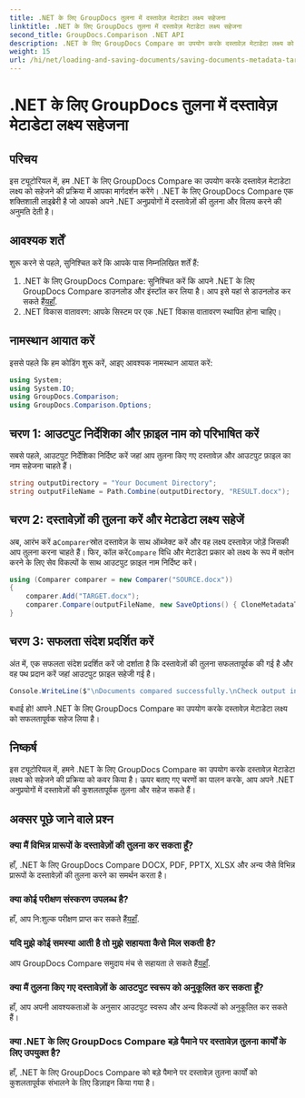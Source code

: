 ```yaml
---
title: .NET के लिए GroupDocs तुलना में दस्तावेज़ मेटाडेटा लक्ष्य सहेजना
linktitle: .NET के लिए GroupDocs तुलना में दस्तावेज़ मेटाडेटा लक्ष्य सहेजना
second_title: GroupDocs.Comparison .NET API
description: .NET के लिए GroupDocs Compare का उपयोग करके दस्तावेज़ मेटाडेटा लक्ष्य को सहेजना सीखें। आपके .NET अनुप्रयोगों में कुशल दस्तावेज़ तुलना के लिए आसान चरण।
weight: 15
url: /hi/net/loading-and-saving-documents/saving-documents-metadata-target/
---
```


# .NET के लिए GroupDocs तुलना में दस्तावेज़ मेटाडेटा लक्ष्य सहेजना

## परिचय
इस ट्यूटोरियल में, हम .NET के लिए GroupDocs Compare का उपयोग करके दस्तावेज़ मेटाडेटा लक्ष्य को सहेजने की प्रक्रिया में आपका मार्गदर्शन करेंगे। .NET के लिए GroupDocs Compare एक शक्तिशाली लाइब्रेरी है जो आपको अपने .NET अनुप्रयोगों में दस्तावेज़ों की तुलना और विलय करने की अनुमति देती है।
## आवश्यक शर्तें
शुरू करने से पहले, सुनिश्चित करें कि आपके पास निम्नलिखित शर्तें हैं:
1.  .NET के लिए GroupDocs Compare: सुनिश्चित करें कि आपने .NET के लिए GroupDocs Compare डाउनलोड और इंस्टॉल कर लिया है। आप इसे यहां से डाउनलोड कर सकते हैं[यहाँ](https://releases.groupdocs.com/comparison/net/).
2. .NET विकास वातावरण: आपके सिस्टम पर एक .NET विकास वातावरण स्थापित होना चाहिए।

## नामस्थान आयात करें
इससे पहले कि हम कोडिंग शुरू करें, आइए आवश्यक नामस्थान आयात करें:
```csharp
using System;
using System.IO;
using GroupDocs.Comparison;
using GroupDocs.Comparison.Options;
```
## चरण 1: आउटपुट निर्देशिका और फ़ाइल नाम को परिभाषित करें
सबसे पहले, आउटपुट निर्देशिका निर्दिष्ट करें जहां आप तुलना किए गए दस्तावेज़ और आउटपुट फ़ाइल का नाम सहेजना चाहते हैं।
```csharp
string outputDirectory = "Your Document Directory";
string outputFileName = Path.Combine(outputDirectory, "RESULT.docx");
```
## चरण 2: दस्तावेज़ों की तुलना करें और मेटाडेटा लक्ष्य सहेजें
 अब, आरंभ करें a`Comparer`स्रोत दस्तावेज़ के साथ ऑब्जेक्ट करें और वह लक्ष्य दस्तावेज़ जोड़ें जिसकी आप तुलना करना चाहते हैं। फिर, कॉल करें`Compare` विधि और मेटाडेटा प्रकार को लक्ष्य के रूप में क्लोन करने के लिए सेव विकल्पों के साथ आउटपुट फ़ाइल नाम निर्दिष्ट करें।
```csharp
using (Comparer comparer = new Comparer("SOURCE.docx"))
{
    comparer.Add("TARGET.docx");
    comparer.Compare(outputFileName, new SaveOptions() { CloneMetadataType = MetadataType.Target });
}
```
## चरण 3: सफलता संदेश प्रदर्शित करें
अंत में, एक सफलता संदेश प्रदर्शित करें जो दर्शाता है कि दस्तावेज़ों की तुलना सफलतापूर्वक की गई है और वह पथ प्रदान करें जहां आउटपुट फ़ाइल सहेजी गई है।
```csharp
Console.WriteLine($"\nDocuments compared successfully.\nCheck output in {outputDirectory}.");
```
बधाई हो! आपने .NET के लिए GroupDocs Compare का उपयोग करके दस्तावेज़ मेटाडेटा लक्ष्य को सफलतापूर्वक सहेज लिया है।

## निष्कर्ष
इस ट्यूटोरियल में, हमने .NET के लिए GroupDocs Compare का उपयोग करके दस्तावेज़ मेटाडेटा लक्ष्य को सहेजने की प्रक्रिया को कवर किया है। ऊपर बताए गए चरणों का पालन करके, आप अपने .NET अनुप्रयोगों में दस्तावेज़ों की कुशलतापूर्वक तुलना और सहेज सकते हैं।
## अक्सर पूछे जाने वाले प्रश्न
### क्या मैं विभिन्न प्रारूपों के दस्तावेज़ों की तुलना कर सकता हूँ?
हाँ, .NET के लिए GroupDocs Compare DOCX, PDF, PPTX, XLSX और अन्य जैसे विभिन्न प्रारूपों के दस्तावेज़ों की तुलना करने का समर्थन करता है।
### क्या कोई परीक्षण संस्करण उपलब्ध है?
 हाँ, आप नि:शुल्क परीक्षण प्राप्त कर सकते हैं[यहाँ](https://releases.groupdocs.com/).
### यदि मुझे कोई समस्या आती है तो मुझे सहायता कैसे मिल सकती है?
 आप GroupDocs Compare समुदाय मंच से सहायता ले सकते हैं[यहाँ](https://forum.groupdocs.com/c/comparison/12).
### क्या मैं तुलना किए गए दस्तावेज़ों के आउटपुट स्वरूप को अनुकूलित कर सकता हूँ?
हाँ, आप अपनी आवश्यकताओं के अनुसार आउटपुट स्वरूप और अन्य विकल्पों को अनुकूलित कर सकते हैं।
### क्या .NET के लिए GroupDocs Compare बड़े पैमाने पर दस्तावेज़ तुलना कार्यों के लिए उपयुक्त है?
हाँ, .NET के लिए GroupDocs Compare को बड़े पैमाने पर दस्तावेज़ तुलना कार्यों को कुशलतापूर्वक संभालने के लिए डिज़ाइन किया गया है।